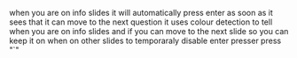 when you are on info slides it will automatically press enter as soon as it sees that it can move to the next question
it uses colour detection to tell when you are on info slides and if you can move to the next slide so you can keep it on when on other slides to temporaraly disable enter presser press "`"
